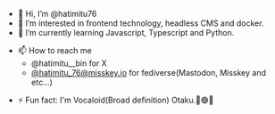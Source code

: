 - 👋 Hi, I’m @hatimitu76
- 👀 I’m interested in frontend technology, headless CMS and docker.
- 🌱 I’m currently learning Javascript, Typescript and Python.
<!-- - 💞️ I’m looking to collaborate on ... -->
- 📫 How to reach me
  - @hatimitu__bin for X
  - [@hatimitu_76@misskey.io]() for fediverse(Mastodon, Misskey and etc...)
<!-- - 😄 Pronouns: ... -->
- ⚡ Fun fact: I'm Vocaloid(Broad definition) Otaku.🎤🟢🔴

<!---
hatimitu76/hatimitu76 is a ✨ special ✨ repository because its `README.md` (this file) appears on your GitHub profile.
You can click the Preview link to take a look at your changes.
--->
